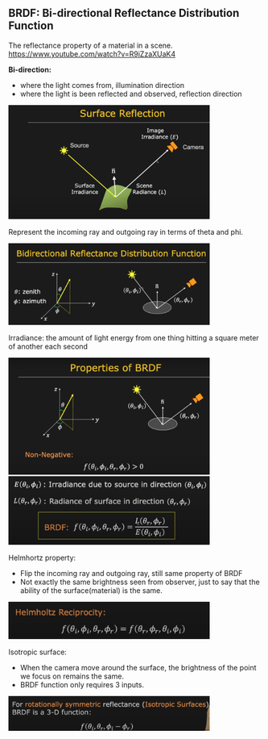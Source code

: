 ## BRDF: Bi-directional Reflectance Distribution Function

The reflectance property of a material in a scene.
https://www.youtube.com/watch?v=R9iZzaXUaK4

**Bi-direction:** 
- where the light comes from, illumination direction 
- where the light is been reflected and observed, reflection direction

<img src="brdf-1.png" width="400">

Represent the incoming ray and outgoing ray in terms of theta and phi.

<img src="brdf-2.png" width="400">

Irradiance: the amount of light energy from one thing hitting a square meter of another each second

<img src="brdf-3.png" width="400">

<img src="brdf-3-5.png" width="400">

Helmhortz property: 
- Flip the incoming ray and outgoing ray, still same property of BRDF
- Not exactly the same brightness seen from observer, just to say that the ability of the surface(material) is the same.

<img src="brdf-4.png" width="400">

Isotropic surface: 
- When the camera move around the surface, the brightness of the point we focus on remains the same.
- BRDF function only requires 3 inputs.

<img src="brdf-5.png" width="400">
